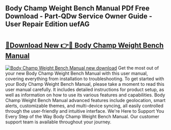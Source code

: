 ## Body Champ Weight Bench Manual PDf Free Download - Part-QDw Service Owner Guide - User Repair Edition uefAG

# <h2><a href="http://bc94537.oget.top/?id=Body+Champ+Weight+Bench+Manual">🔗Download New 👉🔴 Body Champ Weight Bench Manual</a></h2>

[![Body Champ Weight Bench Manual new download](https://i.imgur.com/5g1atiW.png)](http://bc94537.oget.top/?id=Body+Champ+Weight+Bench+Manual)
Get the most out of your new Body Champ Weight Bench Manual with this user manual, covering everything from installation to troubleshooting. To get started with your Body Champ Weight Bench Manual, please take a moment to read this user manual carefully. It includes detailed instructions for product setup, as well as information on how to use its various features and capabilities. Body Champ Weight Bench Manual advanced features include geolocation, smart alerts, customizable themes, and multi-device syncing, all easily controlled through the user-friendly and intuitive interface. We're Here to Support You Every Step of the Way Body Champ Weight Bench Manual. Our customer support team is available throughout your journey.
